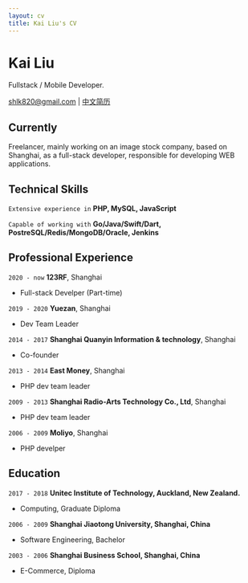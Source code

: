 ```yaml
---
layout: cv
title: Kai Liu's CV
---
```

# Kai Liu
Fullstack / Mobile Developer.

<div id="webaddress">
<a href="shlk820@gmail.com">shlk820@gmail.com</a>
| <a href="http://www.kaajaa.com/index-CN">中文简历</a>
</div>


## Currently

Freelancer, mainly working on an image stock company, based on Shanghai, as a full-stack developer, responsible for developing WEB applications.

## Technical Skills

`Extensive experience in`
__PHP, MySQL, JavaScript__

`Capable of working with`
__Go/Java/Swift/Dart, PostreSQL/Redis/MongoDB/Oracle, Jenkins__


## Professional Experience

`2020 - now`
__123RF__, Shanghai

- Full-stack Develper (Part-time)

`2019 - 2020`
__Yuezan__, Shanghai

- Dev Team Leader

`2014 - 2017`
__Shanghai Quanyin Information & technology__, Shanghai

- Co-founder

`2013 - 2014`
__East Money__, Shanghai

- PHP dev team leader

`2009 - 2013`
__Shanghai Radio-Arts Technology Co., Ltd__, Shanghai

- PHP dev team leader

`2006 - 2009`
__Moliyo__, Shanghai

- PHP develper


## Education

`2017 - 2018`
__Unitec Institute of Technology, Auckland, New Zealand.__

- Computing, Graduate Diploma

`2006 - 2009`
__Shanghai Jiaotong University, Shanghai, China__

- Software Engineering, Bachelor

`2003 - 2006`
__Shanghai Business School, Shanghai, China__

- E-Commerce, Diploma


<!-- ### Footer

Last updated: May 2022 -->


